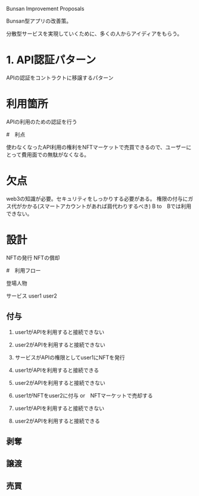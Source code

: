 Bunsan Improvement Proposals

Bunsan型アプリの改善策。

分散型サービスを実現していくために、多くの人からアイディアをもらう。

# 1. API認証パターン

APIの認証をコントラクトに移譲するパターン

# 利用箇所

APIの利用のための認証を行う

#　利点

使わなくなったAPI利用の権利をNFTマーケットで売買できるので、ユーザーにとって費用面での無駄がなくなる。

# 欠点

web3の知識が必要。セキュリティをしっかりする必要がある。
権限の付与にガス代がかかる(スマートアカウントがあれば肩代わりするべき)
B to　Bでは利用できない。

# 設計

NFTの発行
NFTの償却

#　利用フロー

登場人物

サービス
user1
user2


## 付与

1. user1がAPIを利用すると接続できない

2. user2がAPIを利用すると接続できない

3. サービスがAPIの権限としてuser1にNFTを発行

4. user1がAPIを利用すると接続できる

5. user2がAPIを利用すると接続できない

6. user1がNFTをuser2に付与 or　NFTマーケットで売却する

7. user1がAPIを利用すると接続できない

8. user2がAPIを利用すると接続できる

## 剥奪



## 譲渡


## 売買 













